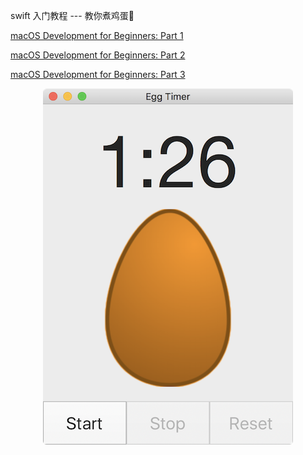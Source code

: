 

swift 入门教程 --- 教你煮鸡蛋🥚


[macOS Development for Beginners: Part 1](https://www.raywenderlich.com/151741/macos-development-beginners-part-1)

[macOS Development for Beginners: Part 2](https://www.raywenderlich.com/151746/macos-development-beginners-part-2)

[macOS Development for Beginners: Part 3](https://www.raywenderlich.com/151748/macos-development-beginners-part-3)



<p align="center">
	<img src="./Cooking.png" />
</p>









